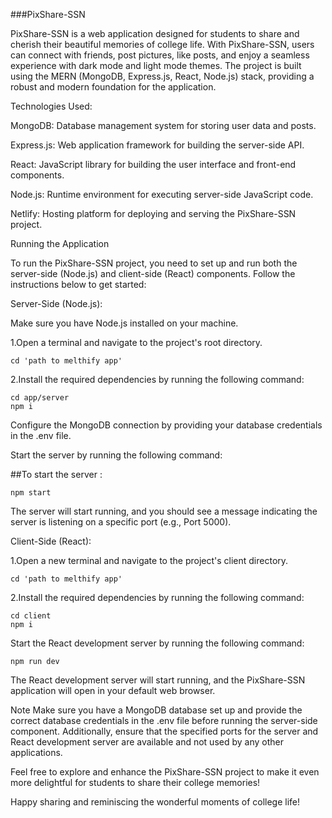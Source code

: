 ###PixShare-SSN
<p>
PixShare-SSN is a web application designed for students to share and cherish 
their beautiful memories of college life. With PixShare-SSN, users can connect with friends, 
post pictures, like posts, and enjoy a seamless experience with dark mode and light mode themes. 
The project is built using the MERN (MongoDB, Express.js, React, Node.js) stack, providing a robust 
and modern foundation for the application.</p>

<p>
Technologies Used:
<p/>
<p>
MongoDB: Database management system for storing user data and posts.
<p/>
<p>
Express.js: Web application framework for building the server-side API.
<p/>
<p>
React: JavaScript library for building the user interface and front-end components.
<p/>
<p>
Node.js: Runtime environment for executing server-side JavaScript code.
<p/>
<p>
Netlify: Hosting platform for deploying and serving the PixShare-SSN project.
<p/>
<p>
Running the Application
<p/>
<p>
To run the PixShare-SSN project, you need to set up and run both the server-side (Node.js) and client-side (React) components. Follow the instructions below to get started:
<p/>

Server-Side (Node.js):

Make sure you have Node.js installed on your machine.


1.Open a terminal and navigate to the project's root directory.

```console
cd 'path to melthify app'
```


2.Install the required dependencies by running the following command:

```console
cd app/server
npm i
```

Configure the MongoDB connection by providing your database credentials in the .env file.

Start the server by running the following command:

##To start the server : 
```console
npm start
```
The server will start running, and you should see a message indicating the server is listening on a specific port (e.g., Port 5000).

Client-Side (React):

1.Open a new terminal and navigate to the project's client directory.

```console
cd 'path to melthify app'
```

2.Install the required dependencies by running the following command:


```console
cd client
npm i
```

Start the React development server by running the following command:

```console
npm run dev
```

The React development server will start running, and the PixShare-SSN application will open in your default web browser.

Note
Make sure you have a MongoDB database set up and provide the correct database credentials in the .env file before running the server-side component. Additionally, ensure that the specified ports for the server and React development server are available and not used by any other applications.

Feel free to explore and enhance the PixShare-SSN project to make it even more delightful for students to share their college memories!

Happy sharing and reminiscing the wonderful moments of college life!